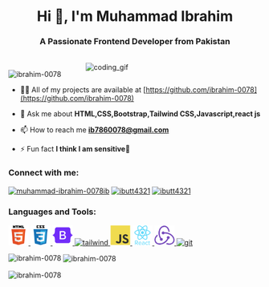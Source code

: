 <h1 align="center">Hi 👋, I'm Muhammad Ibrahim</h1>
<h3 align="center">A Passionate Frontend Developer from Pakistan</h3>
<br>
<img align="right" src="https://miro.medium.com/v2/resize:fit:1358/0*ygaHmPjQnVmEApdT.gif" alt="coding_gif" width="350">

<p align="left"> <img src="https://komarev.com/ghpvc/?username=ibrahim-0078&label=Profile%20views&color=0e75b6&style=flat" alt="ibrahim-0078" /> </p>

- 👨‍💻 All of my projects are available at [https://github.com/ibrahim-0078](https://github.com/ibrahim-0078)

- 💬 Ask me about **HTML,CSS,Bootstrap,Tailwind CSS,Javascript,react js**

- 📫 How to reach me **ib7860078@gmail.com**

- ⚡ Fun fact **I think I am sensitive🙂**

<h3 align="left">Connect with me:</h3>
<p align="left">
<a href="https://linkedin.com/in/muhammad-ibrahim-0078ib" target="blank"><img align="center" src="https://raw.githubusercontent.com/rahuldkjain/github-profile-readme-generator/master/src/images/icons/Social/linked-in-alt.svg" alt="muhammad-ibrahim-0078ib" height="30" width="40" /></a>
<a href="https://fb.com/ibutt4321" target="blank"><img align="center" src="https://raw.githubusercontent.com/rahuldkjain/github-profile-readme-generator/master/src/images/icons/Social/facebook.svg" alt="ibutt4321" height="30" width="40" /></a>
<a href="https://instagram.com/ibutt4321" target="blank"><img align="center" src="https://raw.githubusercontent.com/rahuldkjain/github-profile-readme-generator/master/src/images/icons/Social/instagram.svg" alt="ibutt4321" height="30" width="40" /></a>
</p>

<h3 align="left">Languages and Tools:</h3>
<p align="left"> <a href="https://www.w3schools.com/html/" target="_blank" rel="noreferrer"> <img src="https://raw.githubusercontent.com/devicons/devicon/master/icons/html5/html5-original-wordmark.svg" alt="html5" width="40" height="40"/> </a> <a href="https://www.w3schools.com/css/" target="_blank" rel="noreferrer"> <img src="https://raw.githubusercontent.com/devicons/devicon/master/icons/css3/css3-original-wordmark.svg" alt="css3" width="40" height="40"/> </a> <a href="https://getbootstrap.com/" target="_blank" rel="noreferrer"> <img src="https://raw.githubusercontent.com/devicons/devicon/master/icons/bootstrap/bootstrap-plain.svg" alt="bootstrap" width="40" height="40"/> </a> <a href="https://tailwindcss.com/" target="_blank" rel="noreferrer"> <img src="https://www.vectorlogo.zone/logos/tailwindcss/tailwindcss-icon.svg" alt="tailwind" width="40" height="40"/> </a> <a href="https://www.w3schools.com/js/" target="_blank" rel="noreferrer"> <img src="https://raw.githubusercontent.com/devicons/devicon/master/icons/javascript/javascript-original.svg" alt="javascript" width="40" height="40"/> </a> <a href="https://react.dev/" target="_blank" rel="noreferrer"> <img src="https://raw.githubusercontent.com/devicons/devicon/master/icons/react/react-original-wordmark.svg" alt="react" width="40" height="40"/> </a> <a href="https://redux.js.org/" target="_blank" rel="noreferrer"> <img src="https://raw.githubusercontent.com/devicons/devicon/master/icons/redux/redux-original.svg" alt="redux" width="40" height="40"/> </a> <a href="https://git-scm.com/" target="_blank" rel="noreferrer"> <img src="https://www.vectorlogo.zone/logos/git-scm/git-scm-icon.svg" alt="git" width="40" height="40"/> </a></p>

<p><img align="left" src="https://github-readme-stats.vercel.app/api/top-langs?username=ibrahim-0078&show_icons=true&locale=en&layout=compact" alt="ibrahim-0078" /></p>

<p>&nbsp;<img align="center" src="https://github-readme-stats.vercel.app/api?username=ibrahim-0078&show_icons=true&locale=en" alt="ibrahim-0078" /></p>

<p><img align="center" src="https://github-readme-streak-stats.herokuapp.com/?user=ibrahim-0078&" alt="ibrahim-0078" /></p>
